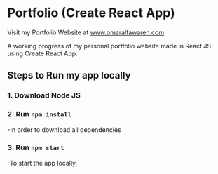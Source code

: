 # Portfolio (Create React App)

Visit my Portfolio Website at www.omaralfawareh.com

A working progress of my personal portfolio website made in React JS using Create React App.
## Steps to Run my app locally
### 1. Download Node JS
### 2. Run `npm install`
-In order to download all dependencies
### 3. Run `npm start`
-To start the app locally.
  
